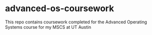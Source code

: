 # advanced-os-coursework
This repo contains coursework completed for the Advanced Operating Systems course for my MSCS at UT Austin
